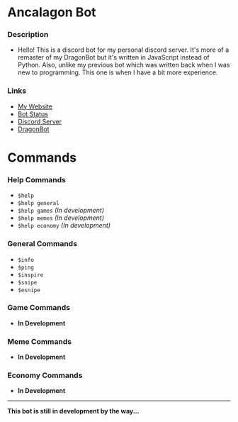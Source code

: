 # Ancalagon Bot

### Description

- Hello! This is a discord bot for my personal discord server. It's more of a remaster
  of my DragonBot but it's written in JavaScript instead of Python. Also, unlike my previous bot which was written back when I was new to programming. This one is
  when I have a bit more experience.

### Links

- [My Website](https://dragonwf.netlify.app/)
- [Bot Status](https://Ancalagon.dragunwf.repl.co)
- [Discord Server](https://discord.gg/9JdnnPN)
- [DragonBot](https://github.com/DragunWF/DragonBot)

# Commands

### Help Commands

- `$help`
- `$help general`
- `$help games` _(In development)_
- `$help memes` _(In development)_
- `$help economy` _(In development)_

### General Commands

- `$info`
- `$ping`
- `$inspire`
- `$snipe`
- `$esnipe`

### Game Commands

- **In Development**

### Meme Commands

- **In Development**

### Economy Commands

- **In Development**

---

**This bot is still in development by the way...**

